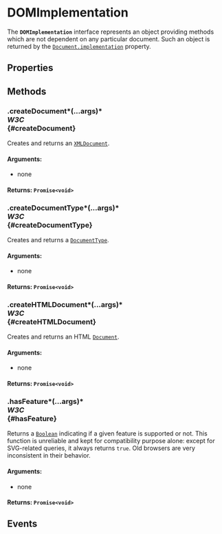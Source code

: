 # DOMImplementation

<div class='overview'>The <code><strong>DOMImplementation</strong></code> interface represents an object providing methods which are not dependent on any particular document. Such an object is returned by the <a href="/en-US/docs/Web/API/Document/implementation" title="The Document.implementation property returns a DOMImplementation object associated with the current document."><code>Document.implementation</code></a> property.</div>

## Properties

## Methods

### .createDocument*(...args)* <div class="specs"><i>W3C</i></div> {#createDocument}

Creates and returns an <a href="/en-US/docs/Web/API/XMLDocument" title="The XMLDocument interface represents an XML document. It inherits from the generic Document and does not add any specific methods or properties to it: nevertheless, several algorithms behave differently with the two types of documents."><code>XMLDocument</code></a>.

#### **Arguments**:


 - none

#### **Returns**: `Promise<void>`

### .createDocumentType*(...args)* <div class="specs"><i>W3C</i></div> {#createDocumentType}

Creates and returns a <a href="/en-US/docs/Web/API/DocumentType" title="The DocumentType interface represents a Node containing a doctype."><code>DocumentType</code></a>.

#### **Arguments**:


 - none

#### **Returns**: `Promise<void>`

### .createHTMLDocument*(...args)* <div class="specs"><i>W3C</i></div> {#createHTMLDocument}

Creates and returns an HTML <a href="/en-US/docs/Web/API/Document" title="The Document interface represents any web page loaded in the browser and serves as an entry point into the web page's content, which is the DOM tree."><code>Document</code></a>.

#### **Arguments**:


 - none

#### **Returns**: `Promise<void>`

### .hasFeature*(...args)* <div class="specs"><i>W3C</i></div> {#hasFeature}

Returns a <a href="/en-US/docs/Web/API/Boolean" title="REDIRECT Boolean [en-US]"><code>Boolean</code></a> indicating if a given feature is supported or not. This function is unreliable and kept for compatibility purpose alone: except for SVG-related queries, it always returns <code>true</code>. Old browsers are very inconsistent in their behavior.

#### **Arguments**:


 - none

#### **Returns**: `Promise<void>`

## Events
